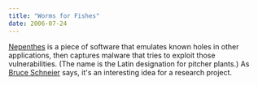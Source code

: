 ```yaml
---
title: "Worms for Fishes"
date: 2006-07-24
---
```

<a href="http://nepenthes.mwcollect.org/">Nepenthes</a> is a piece of software that emulates known holes in other applications, then captures malware that tries to exploit those vulnerabilities.  (The name is the Latin designation for pitcher plants.)  As <a href="http://www.schneier.com/blog/">Bruce Schneier</a> says, it's an interesting idea for a research project.
